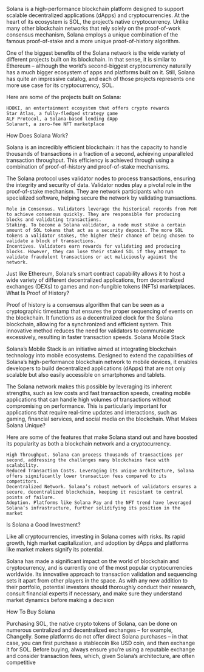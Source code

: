 Solana is a high-performance blockchain platform designed to support scalable decentralized applications (dApps) and cryptocurrencies.
At the heart of its ecosystem is SOL, the project’s native cryptocurrency. Unlike many other blockchain networks that rely solely on the proof-of-work consensus mechanism, Solana employs a unique combination of the famous proof-of-stake and a more unique proof-of-history algorithm.

One of the biggest benefits of the Solana network is the wide variety of different projects built on its blockchain. 
In that sense, it is similar to Ethereum – although the world’s second-biggest cryptocurrency naturally has a much bigger ecosystem of apps and platforms built on it. Still, Solana has quite an impressive catalog, and each of those projects represents one more use case for its cryptocurrency, SOL.

Here are some of the projects built on Solana:

    HDOKI, an entertainment ecosystem that offers crypto rewards
    Star Atlas, a fully-fledged strategy game
    ALF Protocol, a Solana-based lending dApp
    Solanart, a zero-fee NFT marketplace


How Does Solana Work?

Solana is an incredibly efficient blockchain: it has the capacity to handle thousands of transactions in a fraction of a second, achieving unparalleled transaction throughput. This efficiency is achieved through using a combination of proof-of-history and proof-of-stake mechanisms.

The Solana protocol uses validator nodes to process transactions, ensuring the integrity and security of data. Validator nodes play a pivotal role in the proof-of-stake mechanism. They are network participants who run specialized software, helping secure the network by validating transactions.

    Role in Consensus. Validators leverage the historical records from PoH to achieve consensus quickly. They are responsible for producing blocks and validating transactions.
    Staking. To become a Solana validator, a node must stake a certain amount of SOL tokens that act as a security deposit. The more SOL tokens a validator stakes, the higher their chance of being chosen to validate a block of transactions.
    Incentives. Validators earn rewards for validating and producing blocks. However, they can lose their staked SOL if they attempt to validate fraudulent transactions or act maliciously against the network.




Just like Ethereum, Solana’s smart contract capability allows it to host a wide variety of different decentralized applications, from decentralized exchanges (DEXs) to games and non-fungible tokens (NFTs) marketplaces.
What Is Proof of History?

Proof of history is a consensus algorithm that can be seen as a cryptographic timestamp that ensures the proper sequencing of events on the blockchain. It functions as a decentralized clock for the Solana blockchain, allowing for a synchronized and efficient system. This innovative method reduces the need for validators to communicate excessively, resulting in faster transaction speeds.
Solana Mobile Stack 

Solana’s Mobile Stack is an initiative aimed at integrating blockchain technology into mobile ecosystems. Designed to extend the capabilities of Solana’s high-performance blockchain network to mobile devices, it enables developers to build decentralized applications (dApps) that are not only scalable but also easily accessible on smartphones and tablets.

The Solana network makes this possible by leveraging its inherent strengths, such as low costs and fast transaction speeds, creating mobile applications that can handle high volumes of transactions without compromising on performance. This is particularly important for applications that require real-time updates and interactions, such as gaming, financial services, and social media on the blockchain.
What Makes Solana Unique?

Here are some of the features that make Solana stand out and have boosted its popularity as both a blockchain network and a cryptocurrency.

    High Throughput. Solana can process thousands of transactions per second, addressing the challenges many blockchains face with scalability.
    Reduced Transaction Costs. Leveraging its unique architecture, Solana offers significantly lower transaction fees compared to its competitors.
    Decentralized Network. Solana’s robust network of validators ensures a secure, decentralized blockchain, keeping it resistant to central points of failure.
    Adoption. Platforms like Solana Pay and the NFT trend have leveraged Solana’s infrastructure, further solidifying its position in the market



Is Solana a Good Investment?

Like all cryptocurrencies, investing in Solana comes with risks. Its rapid growth, high market capitalization, and adoption by dApps and platforms like market makers signify its potential.

Solana has made a significant impact on the world of blockchain and cryptocurrency, and is currently one of the most popular cryptocurrencies worldwide. Its innovative approach to transaction validation and sequencing sets it apart from other players in the space. As with any new addition to their portfolio, potential investors should thoroughly conduct their research, consult financial experts if necessary, and make sure they understand market dynamics before making a decision

How To Buy Solana

Purchasing SOL, the native crypto tokens of Solana, can be done on numerous centralized and decentralized exchanges – for example, Changelly. Some platforms do not offer direct Solana purchases – in that case, you can first purchase a stablecoin like USD coin, and then exchange it for SOL. Before buying, always ensure you’re using a reputable exchange and consider transaction fees, which, given Solana’s architecture, are often competitive
